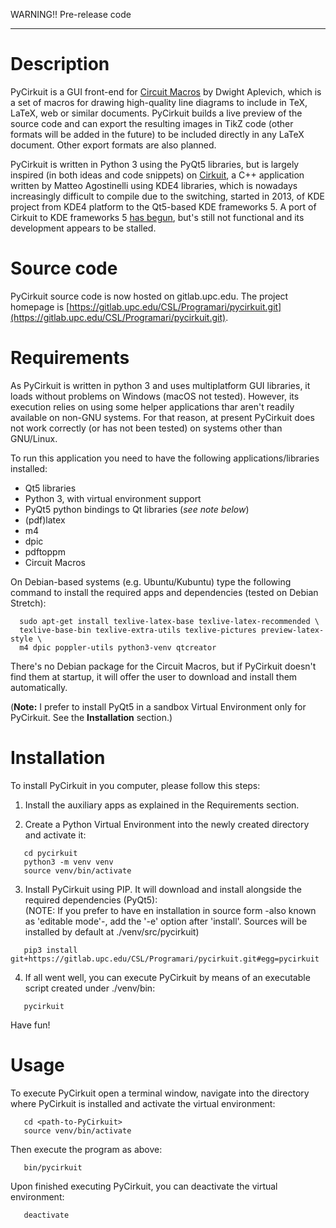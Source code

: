 WARNING!!  Pre-release code
* * *


# Description #

PyCirkuit is a GUI front-end for [Circuit Macros] by Dwight Aplevich, which is a set of macros for drawing high-quality line diagrams to include in TeX, LaTeX, web or similar documents. PyCirkuit builds a live preview of the source code and can export the resulting images in TikZ code (other formats will be added in the future) to be included directly in any LaTeX document. Other export formats are also planned.

PyCirkuit is written in Python 3 using the PyQt5 libraries, but is largely inspired (in both ideas and code snippets) on [Cirkuit], a C++ application written by Matteo Agostinelli using KDE4 libraries, which is nowadays increasingly difficult to compile due to the switching, started in 2013, of KDE project from KDE4 platform to the Qt5-based KDE frameworks 5. A port of Cirkuit to KDE frameworks 5 [has begun], but's still not functional and its development appears to be stalled.

[Circuit Macros]: <https://ece.uwaterloo.ca/~aplevich/Circuit_macros/>
(M4 Macros for diagram and circuit drawing)

[Cirkuit]: <https://wwwu.uni-klu.ac.at/magostin/cirkuit.html>
(Cirkuit)

[has begun]: <https://cgit.kde.org/cirkuit.git/>


# Source code #

PyCirkuit source code is now hosted on gitlab.upc.edu. The project homepage is [https://gitlab.upc.edu/CSL/Programari/pycirkuit.git](https://gitlab.upc.edu/CSL/Programari/pycirkuit.git).


# Requirements #

As PyCirkuit is written in python 3 and uses multiplatform GUI libraries, it loads without problems on Windows (macOS not tested). However, its execution relies on using some helper applications thar aren't readily available on non-GNU systems. For that reason, at present PyCirkuit does not work correctly (or has not been tested) on systems other than GNU/Linux.

To run this application you need to have the following applications/libraries installed:

  * Qt5 libraries
  * Python 3, with virtual environment support
  * PyQt5 python bindings to Qt libraries (*see note below*)
  * (pdf)latex
  * m4
  * dpic
  * pdftoppm
  * Circuit Macros

On Debian-based systems (e.g. Ubuntu/Kubuntu) type the following command to install the required apps and dependencies (tested on Debian Stretch):

```shell
  sudo apt-get install texlive-latex-base texlive-latex-recommended \
  texlive-base-bin texlive-extra-utils texlive-pictures preview-latex-style \
  m4 dpic poppler-utils python3-venv qtcreator
```

There's no Debian package for the Circuit Macros, but if PyCirkuit doesn't find them at startup, it will offer the user to download and install them automatically.

(**Note:** I prefer to install PyQt5 in a sandbox Virtual Environment only for PyCirkuit. See the **Installation** section.)


# Installation #

To install PyCirkuit in you computer, please follow this steps:

  1. Install the auxiliary apps as explained in the Requirements section.

  2. Create a Python Virtual Environment into the newly created directory and activate it:
  
```shell
   cd pycirkuit
   python3 -m venv venv
   source venv/bin/activate
```

  3. Install PyCirkuit using PIP. It will download and install alongside the required dependencies (PyQt5):\
    (NOTE: If you prefer to have en installation in source form -also known as 'editable mode'-,  add the '-e' option after 'install'. Sources will be installed by default at ./venv/src/pycirkuit)

```shell
   pip3 install git+https://gitlab.upc.edu/CSL/Programari/pycirkuit.git#egg=pycirkuit
```

  4. If all went well, you can execute PyCirkuit by means of an executable script created under ./venv/bin:

```shell
   pycirkuit
```

Have fun!


# Usage #

To execute PyCirkuit open a terminal window, navigate into the directory where PyCirkuit is installed and activate the virtual environment:

```shell
   cd <path-to-PyCirkuit>
   source venv/bin/activate
```

Then execute the program as above:

```shell
   bin/pycirkuit
```

Upon finished executing PyCirkuit, you can deactivate the virtual environment:

```shell
   deactivate
```
